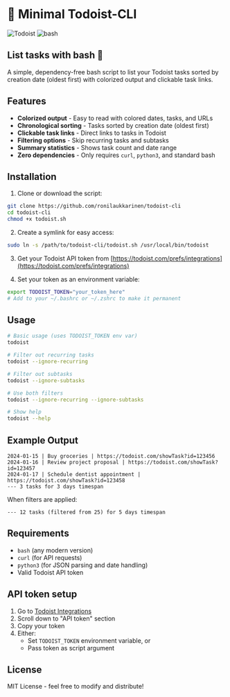 # 🤖 Minimal Todoist-CLI

![Todoist](https://img.shields.io/badge/todoist-badge?style=for-the-badge&logo=todoist&logoColor=%23ffffff&color=%23E44332) ![bash](https://img.shields.io/badge/bash-%23121011.svg?style=for-the-badge&color=%23222222&logo=gnu-bash&logoColor=white)

## List tasks with bash 🦾

A simple, dependency-free bash script to list your Todoist tasks sorted by creation date (oldest first) with colorized output and clickable task links.

## Features

- **Colorized output** - Easy to read with colored dates, tasks, and URLs
- **Chronological sorting** - Tasks sorted by creation date (oldest first)
- **Clickable task links** - Direct links to tasks in Todoist
- **Filtering options** - Skip recurring tasks and subtasks
- **Summary statistics** - Shows task count and date range
- **Zero dependencies** - Only requires `curl`, `python3`, and standard bash

## Installation

1. Clone or download the script:
```bash
git clone https://github.com/ronilaukkarinen/todoist-cli
cd todoist-cli
chmod +x todoist.sh
```

2. Create a symlink for easy access:
```bash
sudo ln -s /path/to/todoist-cli/todoist.sh /usr/local/bin/todoist
```

3. Get your Todoist API token from [https://todoist.com/prefs/integrations](https://todoist.com/prefs/integrations)

4. Set your token as an environment variable:
```bash
export TODOIST_TOKEN="your_token_here"
# Add to your ~/.bashrc or ~/.zshrc to make it permanent
```

## Usage

```bash
# Basic usage (uses TODOIST_TOKEN env var)
todoist

# Filter out recurring tasks
todoist --ignore-recurring

# Filter out subtasks
todoist --ignore-subtasks

# Use both filters
todoist --ignore-recurring --ignore-subtasks

# Show help
todoist --help
```

## Example Output

```
2024-01-15 | Buy groceries | https://todoist.com/showTask?id=123456
2024-01-16 | Review project proposal | https://todoist.com/showTask?id=123457
2024-01-17 | Schedule dentist appointment | https://todoist.com/showTask?id=123458
--- 3 tasks for 3 days timespan
```

When filters are applied:
```
--- 12 tasks (filtered from 25) for 5 days timespan
```

## Requirements

- `bash` (any modern version)
- `curl` (for API requests)
- `python3` (for JSON parsing and date handling)
- Valid Todoist API token

## API token setup

1. Go to [Todoist Integrations](https://todoist.com/prefs/integrations)
2. Scroll down to "API token" section
3. Copy your token
4. Either:
   - Set `TODOIST_TOKEN` environment variable, or
   - Pass token as script argument

## License

MIT License - feel free to modify and distribute!